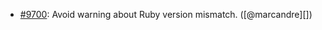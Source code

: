 * [#9700](https://github.com/rubocop/rubocop/issues/9700): Avoid warning about Ruby version mismatch. ([@marcandre][])
